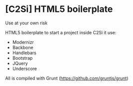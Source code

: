 [C2Si] HTML5 boilerplate
================
Use at your own risk

HTML5 boilerplate to start a project inside C2Si
it use:
* Modernizr
* Backbone
* Handlebars
* Bootstrap
* JQuery
* Underscore

All is compiled with Grunt (https://github.com/gruntjs/grunt)